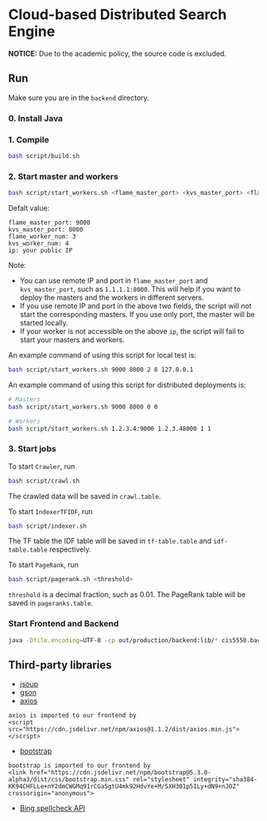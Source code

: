 # Cloud-based Distributed Search Engine

**NOTICE:** Due to the academic policy, the source code is excluded.

## Run
Make sure you are in the `backend` directory.

### 0. Install Java

### 1. Compile
```bash
bash script/build.sh
```

### 2. Start master and workers
```bash
bash script/start_workers.sh <flame_master_port> <kvs_master_port> <flame_worker_num> <kvs_worker_num> <ip>
```
Defalt value:
```
flame_master_port: 9000
kvs_master_port: 8000
flame_worker_num: 3
kvs_worker_num: 4
ip: your public IP
```
Note:
+ You can use remote IP and port in `flame_master_port` and `kvs_master_port`, such as `1.1.1.1:8000`. This will help if you want to deploy the masters and the workers in different servers.
+ If you use remote IP and port in the above two fields, the script will not start the corresponding masters. If you use only port, the master will be started locally.
+ If your worker is not accessible on the above `ip`, the script will fail to start your masters and workers.

An example command of using this script for local test is:
```bash
bash script/start_workers.sh 9000 8000 2 8 127.0.0.1
```
An example command of using this script for distributed deployments is:
```bash
# Masters
bash script/start_workers.sh 9000 8000 0 0

# Workers
bash script/start_workers.sh 1.2.3.4:9000 1.2.3.48000 1 1
```

### 3. Start jobs
To start `Crawler`, run
```bash
bash script/crawl.sh
```
The crawled data will be saved in `crawl.table`.

To start `IndexerTFIDF`, run
```bash
bash script/indexer.sh
```
The TF table the IDF table will be saved in `tf-table.table` and `idf-table.table` respectively.

To start `PageRank`, run
```bash
bash script/pagerank.sh <threshold>
```
`threshold` is a decimal fraction, such as 0.01. The PageRank table will be saved in `pageranks.table`.

### Start Frontend and Backend
```bash
java -Dfile.encoding=UTF-8 -cp out/production/backend:lib/* cis5550.backend.Server
```

## Third-party libraries
+ [jsoup](https://jsoup.org/)
+ [gson](https://github.com/google/gson)
+ [axios](https://www.npmjs.com/package/axios)
```
axios is imported to our frontend by
<script src="https://cdn.jsdelivr.net/npm/axios@1.1.2/dist/axios.min.js"></script>
```
+ [bootstrap](https://getbootstrap.com/)
```
bootstrap is imported to our frontend by
<link href="https://cdn.jsdelivr.net/npm/bootstrap@5.3.0-alpha3/dist/css/bootstrap.min.css" rel="stylesheet" integrity="sha384-KK94CHFLLe+nY2dmCWGMq91rCGa5gtU4mk92HdvYe+M/SXH301p5ILy+dN9+nJOZ" crossorigin="anonymous">
```
+ [Bing spellcheck API](https://www.microsoft.com/en-us/bing/apis/bing-web-search-api)

